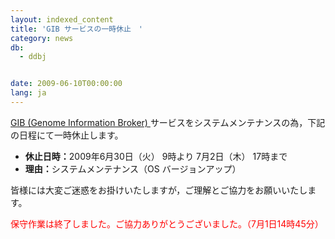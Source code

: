 ```yaml
---
layout: indexed_content
title: 'GIB サービスの一時休止　'
category: news
db:
  - ddbj


date: 2009-06-10T00:00:00
lang: ja
---
```


<html><a href="/services/past-services-e.html#gib" target="_blank">GIB (Genome Information Broker) </a>サービスをシステムメンテナンスの為，下記の日程にて一時休止します。

<ul>
    <li><b>休止日時：</b>2009年6月30日（火） 9時より 7月2日（木） 17時まで</li>
    <li><b>理由：</b>システムメンテナンス（OS バージョンアップ）</li>
</ul>

<p>皆様には大変ご迷惑をお掛けいたしますが，ご理解とご協力をお願いいたします。</p>

<p>
    <font color="#ff0000">保守作業は終了しました。ご協力ありがとうございました。（7月1日14時45分）</font>
</p>
</html>
